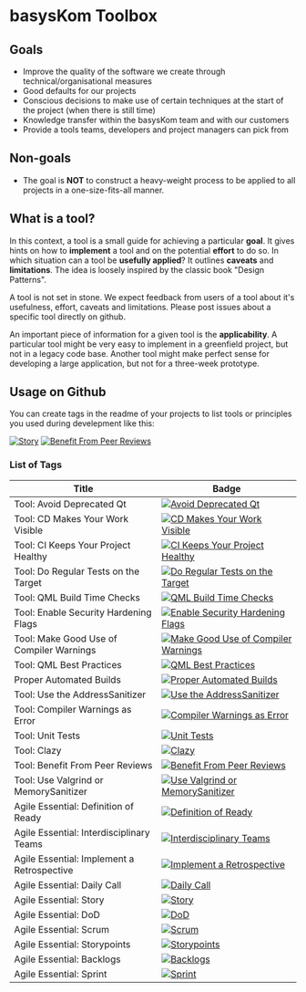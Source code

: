 # basysKom Toolbox

## Goals

- Improve the quality of the software we create through technical/organisational measures
- Good defaults for our projects
- Conscious decisions to make use of certain techniques at the start of the project (when there is still time)
- Knowledge transfer within the basysKom team and with our customers
- Provide a tools teams, developers and project managers can pick from

## Non-goals
- The goal is **NOT** to construct a heavy-weight process to be applied to all projects in a one-size-fits-all manner.

## What is a tool?
In this context, a tool is a small guide for achieving a particular **goal**. It gives hints on how to **implement** a tool and on the potential **effort** to do so. In which situation can a tool be **usefully applied**? It outlines **caveats** and **limitations**. The idea is loosely inspired by the classic book "Design Patterns". 

A tool is not set in stone. We expect feedback from users of a tool about it's usefulness, effort, caveats and limitations. Please post issues about a specific tool directly on github.

An important piece of information for a given tool is the **applicability**. A particular tool might be very easy to implement in a greenfield project, but not in a legacy code base. Another tool might make perfect sense for developing a large application, but not for a three-week prototype.


## Usage on Github
You can create tags in the readme of your projects to list tools or principles you used during develepment like this:

[![Story](https://img.shields.io/badge/Story-gray?link=https%3A%2F%2Ftoolbox.basykom.com%2F20)](https://toolbox.basyskom.com/20)
[![Benefit From Peer Reviews](https://img.shields.io/badge/Benefit%20From%20Peer%20Reviews-orange?link=https%3A%2F%2Ftoolbox.basykom.com%2F14)](https://toolbox.basyskom.com/14) 


### List of Tags

| Title                                          | Badge |
|------------------------------------------------|-------|
| Tool: Avoid Deprecated Qt                      | [![Avoid Deprecated Qt](https://img.shields.io/badge/Avoid%20Deprecated%20Qt-orange?link=https%3A%2F%2Ftoolbox.basykom.com%2F1)](https://toolbox.basyskom.com/1) |
| Tool: CD Makes Your Work Visible               | [![CD Makes Your Work Visible](https://img.shields.io/badge/CD%20Makes%20Your%20Work%20Visible-orange?link=https%3A%2F%2Ftoolbox.basykom.com%2F2)](https://toolbox.basyskom.com/2) |
| Tool: CI Keeps Your Project Healthy            | [![CI Keeps Your Project Healthy](https://img.shields.io/badge/CI%20Keeps%20Your%20Project%20Healthy-orange?link=https%3A%2F%2Ftoolbox.basykom.com%2F3)](https://toolbox.basyskom.com/3) |
| Tool: Do Regular Tests on the Target           | [![Do Regular Tests on the Target](https://img.shields.io/badge/Do%20Regular%20Tests%20on%20the%20Target-orange?link=https%3A%2F%2Ftoolbox.basykom.com%2F4)](https://toolbox.basyskom.com/4) |
| Tool: QML Build Time Checks                    | [![QML Build Time Checks](https://img.shields.io/badge/QML%20Build%20Time%20Checks-orange?link=https%3A%2F%2Ftoolbox.basykom.com%2F5)](https://toolbox.basyskom.com/5) |
| Tool: Enable Security Hardening Flags          | [![Enable Security Hardening Flags](https://img.shields.io/badge/Enable%20Security%20Hardening%20Flags-orange?link=https%3A%2F%2Ftoolbox.basykom.com%2F6)](https://toolbox.basyskom.com/6) |
| Tool: Make Good Use of Compiler Warnings       | [![Make Good Use of Compiler Warnings](https://img.shields.io/badge/Make%20Good%20Use%20of%20Compiler%20Warnings-orange?link=https%3A%2F%2Ftoolbox.basykom.com%2F7)](https://toolbox.basyskom.com/7) |
| Tool: QML Best Practices                       | [![QML Best Practices](https://img.shields.io/badge/QML%20Best%20Practices-orange?link=https%3A%2F%2Ftoolbox.basykom.com%2F8)](https://toolbox.basyskom.com/8) |
| Proper Automated Builds                        | [![Proper Automated Builds](https://img.shields.io/badge/Proper%20Automated%20Builds-orange?link=https%3A%2F%2Ftoolbox.basykom.com%2F9)](https://toolbox.basyskom.com/9) |
| Tool: Use the AddressSanitizer                 | [![Use the AddressSanitizer](https://img.shields.io/badge/Use%20the%20AddressSanitizer-orange?link=https%3A%2F%2Ftoolbox.basykom.com%2F10)](https://toolbox.basyskom.com/10) |
| Tool: Compiler Warnings as Error               | [![Compiler Warnings as Error](https://img.shields.io/badge/Compiler%20Warnings%20as%20Error-orange?link=https%3A%2F%2Ftoolbox.basykom.com%2F11)](https://toolbox.basyskom.com/11) |
| Tool: Unit Tests                               | [![Unit Tests](https://img.shields.io/badge/Unit%20Tests-orange?link=https%3A%2F%2Ftoolbox.basykom.com%2F12)](https://toolbox.basyskom.com/12) |
| Tool: Clazy                                    | [![Clazy](https://img.shields.io/badge/Clazy-orange?link=https%3A%2F%2Ftoolbox.basykom.com%2F13)](https://toolbox.basyskom.com/13) |
| Tool: Benefit From Peer Reviews                | [![Benefit From Peer Reviews](https://img.shields.io/badge/Benefit%20From%20Peer%20Reviews-orange?link=https%3A%2F%2Ftoolbox.basykom.com%2F14)](https://toolbox.basyskom.com/14) |
| Tool: Use Valgrind or MemorySanitizer          | [![Use Valgrind or MemorySanitizer](https://img.shields.io/badge/Use%20Valgrind%20or%20MemorySanitizer-orange?link=https%3A%2F%2Ftoolbox.basykom.com%2F15)](https://toolbox.basyskom.com/15) |
| Agile Essential: Definition of Ready           | [![Definition of Ready](https://img.shields.io/badge/Definition%20of%20Ready-gray?link=https%3A%2F%2Ftoolbox.basykom.com%2F16)](https://toolbox.basyskom.com/16) |
| Agile Essential: Interdisciplinary Teams       | [![Interdisciplinary Teams](https://img.shields.io/badge/Interdisciplinary%20Teams-gray?link=https%3A%2F%2Ftoolbox.basykom.com%2F17)](https://toolbox.basyskom.com/17) |
| Agile Essential: Implement a Retrospective     | [![Implement a Retrospective](https://img.shields.io/badge/Implement%20a%20Retrospective-gray?link=https%3A%2F%2Ftoolbox.basykom.com%2F18)](https://toolbox.basyskom.com/18) |
| Agile Essential: Daily Call                    | [![Daily Call](https://img.shields.io/badge/Daily%20Call-gray?link=https%3A%2F%2Ftoolbox.basykom.com%2F19)](https://toolbox.basyskom.com/19) |
| Agile Essential: Story                         | [![Story](https://img.shields.io/badge/Story-gray?link=https%3A%2F%2Ftoolbox.basykom.com%2F20)](https://toolbox.basyskom.com/20) |
| Agile Essential: DoD                           | [![DoD](https://img.shields.io/badge/DoD-gray?link=https%3A%2F%2Ftoolbox.basykom.com%2F21)](https://toolbox.basyskom.com/21) |
| Agile Essential: Scrum                         | [![Scrum](https://img.shields.io/badge/Scrum-gray?link=https%3A%2F%2Ftoolbox.basykom.com%2F22)](https://toolbox.basyskom.com/22) |
| Agile Essential: Storypoints                   | [![Storypoints](https://img.shields.io/badge/Storypoints-gray?link=https%3A%2F%2Ftoolbox.basykom.com%2F23)](https://toolbox.basyskom.com/23) |
| Agile Essential: Backlogs                      | [![Backlogs](https://img.shields.io/badge/Backlogs-gray?link=https%3A%2F%2Ftoolbox.basykom.com%2F24)](https://toolbox.basyskom.com/24) |
| Agile Essential: Sprint                        | [![Sprint](https://img.shields.io/badge/Sprint-gray?link=https%3A%2F%2Ftoolbox.basykom.com%2F25)](https://toolbox.basyskom.com/25) |






